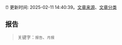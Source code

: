 :alarm_clock: 更新时间: 2025-02-11 14:40:39。[文章来源](/README.md)、[文章分类](/TAGS.md)

## 报告


> 关键字：`报告`、`月报`



